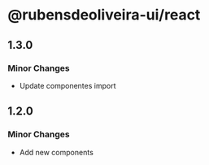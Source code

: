 # @rubensdeoliveira-ui/react

## 1.3.0

### Minor Changes

- Update componentes import

## 1.2.0

### Minor Changes

- Add new components
